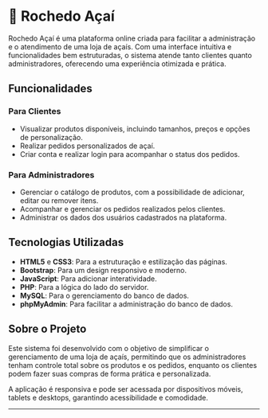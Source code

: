 # 🥤 Rochedo Açaí

Rochedo Açaí é uma plataforma online criada para facilitar a administração e o atendimento de uma loja de açaís. Com uma interface intuitiva e funcionalidades bem estruturadas, o sistema atende tanto clientes quanto administradores, oferecendo uma experiência otimizada e prática.

## Funcionalidades

### Para Clientes
- Visualizar produtos disponíveis, incluindo tamanhos, preços e opções de personalização.
- Realizar pedidos personalizados de açaí.
- Criar conta e realizar login para acompanhar o status dos pedidos.

### Para Administradores
- Gerenciar o catálogo de produtos, com a possibilidade de adicionar, editar ou remover itens.
- Acompanhar e gerenciar os pedidos realizados pelos clientes.
- Administrar os dados dos usuários cadastrados na plataforma.

## Tecnologias Utilizadas

- **HTML5** e **CSS3**: Para a estruturação e estilização das páginas.
- **Bootstrap**: Para um design responsivo e moderno.
- **JavaScript**: Para adicionar interatividade.
- **PHP**: Para a lógica do lado do servidor.
- **MySQL**: Para o gerenciamento do banco de dados.
- **phpMyAdmin**: Para facilitar a administração do banco de dados.

## Sobre o Projeto

Este sistema foi desenvolvido com o objetivo de simplificar o gerenciamento de uma loja de açaís, permitindo que os administradores tenham controle total sobre os produtos e os pedidos, enquanto os clientes podem fazer suas compras de forma prática e personalizada.

A aplicação é responsiva e pode ser acessada por dispositivos móveis, tablets e desktops, garantindo acessibilidade e comodidade.

---
